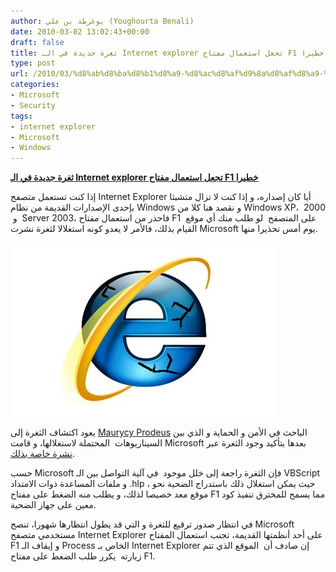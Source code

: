 ```yaml
---
author: يوغرطة بن علي (Youghourta Benali)
date: 2010-03-02 13:02:43+00:00
draft: false
title: ثغرة جديدة في الـ Internet explorer تجعل استعمال مفتاح F1 خطيرا
type: post
url: /2010/03/%d8%ab%d8%ba%d8%b1%d8%a9-%d8%ac%d8%af%d9%8a%d8%af%d8%a9-%d9%81%d9%8a-%d8%a7%d9%84%d9%80-internet-explorer-%d8%aa%d8%ac%d8%b9%d9%84-%d8%a7%d8%b3%d8%aa%d8%b9%d9%85%d8%a7%d9%84-%d9%85%d9%81%d8%aa%d8%a7/
categories:
- Microsoft
- Security
tags:
- internet explorer
- Microsoft
- Windows
---
```


[**ثغرة جديدة في الـ Internet explorer تجعل استعمال مفتاح F1 خطيرا**](https://www.it-scoop.com/2010/03/%d8%ab%d8%ba%d8%b1%d8%a9-%d8%ac%d8%af%d9%8a%d8%af%d8%a9-%d9%81%d9%8a-%d8%a7%d9%84%d9%80-internet-explorer-%d8%aa%d8%ac%d8%b9%d9%84-%d8%a7%d8%b3%d8%aa%d8%b9%d9%85%d8%a7%d9%84-%d9%85%d9%81%d8%aa%d8%a7/)


إذا كنت تستعمل متصفح Internet Explorer أيا كان إصداره، و إذا كنت لا تزال متشبثا بإحدى الإصدارات القديمة من نظام Windows و نقصد هنا كلا من Windows XP،  2000  و  Server 2003، فاحذر من استعمال مفتاح F1  على المتصفح  لو طلب منك أي موقع القيام بذلك، فالأمر لا يعدو كونه استغلالا لثغرة نشرت Microsoft يوم أمس تحذيرا منها.

[![](IE-problem.jpg)
](https://www.it-scoop.com/2010/03/%d8%ab%d8%ba%d8%b1%d8%a9-%d8%ac%d8%af%d9%8a%d8%af%d8%a9-%d9%81%d9%8a-%d8%a7%d9%84%d9%80-internet-explorer-%d8%aa%d8%ac%d8%b9%d9%84-%d8%a7%d8%b3%d8%aa%d8%b9%d9%85%d8%a7%d9%84-%d9%85%d9%81%d8%aa%d8%a7/)

يعود اكتشاف الثغرة إلى [Maurycy Prodeus](http://twitter.com/mprodeus) الباحث في الأمن و الحماية و الذي بين السيناريوهات  المحتملة لاستغلالها، و قامت Microsoft بعدها بتأكيد وجود الثغرة عبر[ نشرة خاصة بذلك](http://www.microsoft.com/technet/security/advisory/981169.mspx).

حسب Microsoft فإن الثغرة راجعة إلى خلل موجود  في آلية التواصل بين الـ VBScript و ملفات المساعدة ذوات الامتداد .hlp ، حيث يمكن استغلال ذلك باستدراج الضحية نحو موقع معد خصيصا لذلك، و يطلب منه الضغط على مفتاح F1 مما يسمح للمخترق تنفيذ كود معين على جهاز الضحية.

في انتظار صدور ترقيع للثغرة و التي قد يطول انتظارها شهورا، تنصح Microsoft مستخدمي متصفح Internet Explorer على أحد أنظمتها القديمة، تجنب استعمال المفتاح F1 و إيقاف الـ Process الخاص بـ Internet Explorer إن صادف أن  الموقع الذي تتم زيارته  يكرر طلب الضغط على مفتاح F1.
